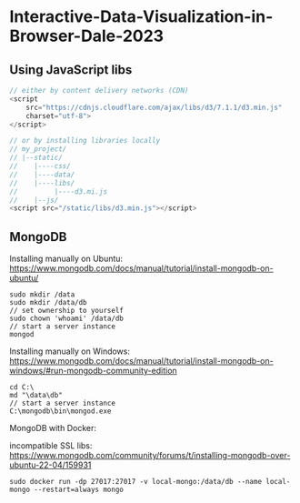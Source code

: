 # Interactive-Data-Visualization-in-Browser-Dale-2023

## Using JavaScript libs
```javascript
// either by content delivery networks (CDN)
<script
    src="https://cdnjs.cloudflare.com/ajax/libs/d3/7.1.1/d3.min.js"
    charset="utf-8">
</script>

// or by installing libraries locally
// my_project/
// |--static/
//    |----css/
//    |----data/
//    |----libs/
//         |----d3.mi.js
//    |--js/
<script src="/static/libs/d3.min.js"></script>
```

## MongoDB
Installing manually on Ubuntu:
https://www.mongodb.com/docs/manual/tutorial/install-mongodb-on-ubuntu/
```commandline
sudo mkdir /data
sudo mkdir /data/db
// set ownership to yourself
sudo chown 'whoami' /data/db
// start a server instance
mongod
```
Installing manually on Windows:
https://www.mongodb.com/docs/manual/tutorial/install-mongodb-on-windows/#run-mongodb-community-edition
```commandline
cd C:\
md "\data\db"
// start a server instance
C:\mongodb\bin\mongod.exe
```
MongoDB with Docker:

incompatible SSL libs: https://www.mongodb.com/community/forums/t/installing-mongodb-over-ubuntu-22-04/159931
```commandline
sudo docker run -dp 27017:27017 -v local-mongo:/data/db --name local-mongo --restart=always mongo
```